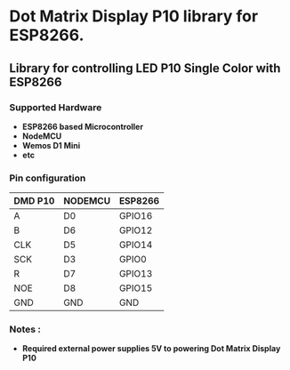 # Dot Matrix Display P10 library for ESP8266.

## Library for controlling LED P10 Single Color with ESP8266

### <b> Supported Hardware
- ESP8266 based Microcontroller
- NodeMCU
- Wemos D1 Mini
- etc


### <b> Pin configuration
| <b> DMD P10 | <b> NODEMCU | <b> ESP8266
| ----------- | ----------- | -------
| A           | D0          | GPIO16
| B           | D6          | GPIO12
| CLK         | D5          | GPIO14
| SCK         | D3          | GPIO0
| R           | D7          | GPIO13
| NOE         | D8          | GPIO15
| GND         | GND         | GND

### <b> Notes : 
- Required external power supplies 5V to powering Dot Matrix Display P10